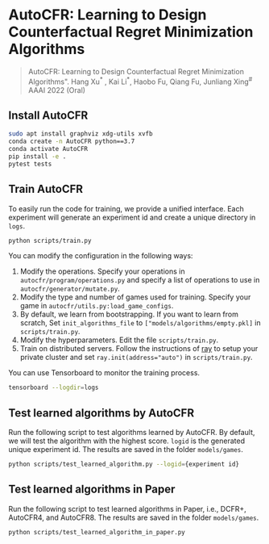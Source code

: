 # AutoCFR: Learning to Design Counterfactual Regret Minimization Algorithms

> AutoCFR: Learning to Design Counterfactual Regret Minimization Algorithms".
> Hang Xu<sup>\*</sup> , Kai Li<sup>\*</sup>, Haobo Fu, Qiang Fu, Junliang Xing<sup>#</sup>
> AAAI 2022 (Oral)


## Install AutoCFR

```bash
sudo apt install graphviz xdg-utils xvfb
conda create -n AutoCFR python==3.7
conda activate AutoCFR
pip install -e .
pytest tests
```

## Train AutoCFR

To easily run the code for training, we provide a unified interface. Each experiment will generate an experiment id and create a unique directory in `logs`. 
```bash
python scripts/train.py
```

You can modify the configuration in the following ways:

1. Modify the operations. Specify your operations in `autocfr/program/operations.py` and specify a list of operations to use in `autocfr/generator/mutate.py`.
2. Modify the type and number of games used for training. Specify your game in `autocfr/utils.py:load_game_configs`.
3. By default, we learn from bootstrapping. If you want to learn from scratch, Set `init_algorithms_file` to `["models/algorithms/empty.pkl]` in `scripts/train.py`. 
4. Modify the hyperparameters. Edit the file `scripts/train.py`.
5. Train on distributed servers. Follow the instructions of [ray](https://docs.ray.io/en/master/cluster/cloud.html#cluster-private-setup) to setup your private cluster and set `ray.init(address="auto")` in `scripts/train.py`.

You can use Tensorboard to monitor the training process. 
```bash
tensorboard --logdir=logs
```

## Test learned algorithms by AutoCFR

Run the following script to test algorithms learned by AutoCFR. By default, we will test the algorithm with the highest score. `logid` is the generated unique experiment id. The results are saved in the folder `models/games`.
```bash
python scripts/test_learned_algorithm.py --logid={experiment id}
```

## Test learned algorithms in Paper
Run the following script to test learned algorithms in Paper, i.e., DCFR+, AutoCFR4, and AutoCFR8. The results are saved in the folder `models/games`.
```bash
python scripts/test_learned_algorithm_in_paper.py
```

